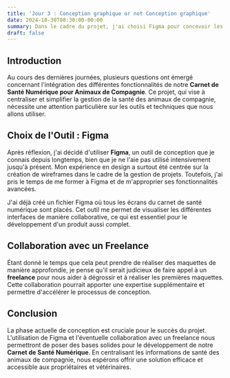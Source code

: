 ```yaml
---
title: 'Jour 3 : Conception graphique or not Conception graphique'
date: 2024-10-30T08:30:00-00:00
summary: Dans le cadre du projet, j'ai choisi Figma pour concevoir les écrans. Wireframe ou collaboration avec un freelance, t-elle est la question ?
draft: false
---
```


## Introduction

Au cours des dernières journées, plusieurs questions ont émergé concernant l'intégration des différentes fonctionnalités de notre **Carnet de Santé Numérique pour Animaux de Compagnie**. Ce projet, qui vise à centraliser et simplifier la gestion de la santé des animaux de compagnie, nécessite une attention particulière sur les outils et techniques que nous allons utiliser.

## Choix de l'Outil : Figma

Après réflexion, j'ai décidé d'utiliser **Figma**, un outil de conception que je connais depuis longtemps, bien que je ne l'aie pas utilisé intensivement jusqu'à présent. Mon expérience en design a surtout été centrée sur la création de wireframes dans le cadre de la gestion de projets. Toutefois, j'ai pris le temps de me former à Figma et de m'approprier ses fonctionnalités avancées.

J'ai déjà créé un fichier Figma où tous les écrans du carnet de santé numérique sont placés. Cet outil me permet de visualiser les différentes interfaces de manière collaborative, ce qui est essentiel pour le développement d'un produit aussi complet.

## Collaboration avec un Freelance

Étant donné le temps que cela peut prendre de réaliser des maquettes de manière approfondie, je pense qu'il serait judicieux de faire appel à un **freelance** pour nous aider à dégrossir et à réaliser les premières maquettes. Cette collaboration pourrait apporter une expertise supplémentaire et permettre d'accélérer le processus de conception.

## Conclusion

La phase actuelle de conception est cruciale pour le succès du projet. L'utilisation de Figma et l'éventuelle collaboration avec un freelance nous permettront de poser des bases solides pour le développement de notre **Carnet de Santé Numérique**. En centralisant les informations de santé des animaux de compagnie, nous espérons offrir une solution efficace et accessible aux propriétaires et vétérinaires.

